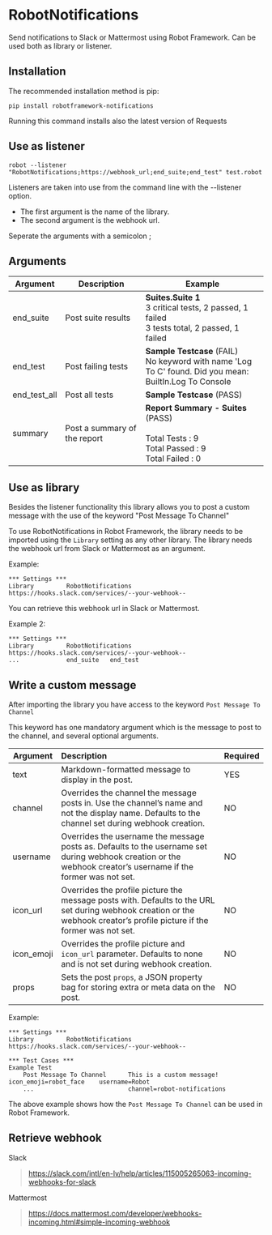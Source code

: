 # RobotNotifications


Send notifications to Slack or Mattermost using Robot Framework.
Can be used both as library or listener.

## Installation

The recommended installation method is pip:

    pip install robotframework-notifications

Running this command installs also the latest version of Requests


## Use as listener

```robot --listener "RobotNotifications;https://webhook_url;end_suite;end_test" test.robot```

Listeners are taken into use from the command line with the --listener option.

- The first argument is the name of the library.
- The second argument is the webhook url.

Seperate the arguments with a semicolon ;

## Arguments

| Argument     	| Description        	| Example                                                                                                           	|
|--------------	|--------------------	|-------------------------------------------------------------------------------------------------------------------	|
| end_suite    	| Post suite results 	| **Suites.Suite 1**<br>3 critical tests, 2 passed, 1 failed<br>3 tests total, 2 passed, 1 failed               	|
| end_test     	| Post failing tests 	| **Sample Testcase** (FAIL)<br>No keyword with name 'Log To C' found. Did you mean: <br>BuiltIn.Log To Console 	|
| end_test_all 	| Post all tests     	| **Sample Testcase** (PASS) 
| summary 	    | Post a summary of the report     	| **Report Summary - Suites** (PASS)<br><br>Total Tests : 9<br>Total Passed : 9<br>Total Failed : 0 |                                                                                	|

## Use as library

Besides the listener functionality this library allows you to post a custom message with the use of the keyword "Post Message To Channel"

To use RobotNotifications in Robot Framework, the library needs to be imported using the ``Library`` setting as any other library. The library needs the webhook url from Slack or Mattermost as an argument.

Example:
```robotframework
*** Settings ***
Library         RobotNotifications   https://hooks.slack.com/services/--your-webhook--
```
You can retrieve this webhook url in Slack or Mattermost.

Example 2:
```robotframework
*** Settings ***
Library         RobotNotifications   https://hooks.slack.com/services/--your-webhook--
...             end_suite   end_test
```

## Write a custom message

After importing the library you have access to the keyword ``Post Message To Channel``

This keyword has one mandatory argument which is the message to post to the channel, and several optional arguments.

| Argument   | Description                                                  | Required |
| ---------- | :----------------------------------------------------------- | -------- |
| text       | Markdown-formatted message to display in the post.           | YES      |
| channel    | Overrides the channel the message posts in. Use the channel’s name and not the display name. Defaults to the channel set during webhook creation. | NO       |
| username   | Overrides the username the message posts as. Defaults to the username set during webhook creation or the webhook creator’s username if the former was not set. | NO       |
| icon_url   | Overrides the profile picture the message posts with. Defaults to the URL set during webhook creation or the webhook creator’s profile picture if the former was not set. | NO       |
| icon_emoji | Overrides the profile picture and `icon_url` parameter. Defaults to none and is not set during webhook creation. | NO       |
| props      | Sets the post `props`, a JSON property bag for storing extra or meta data on the post. | NO       |

Example:
```robotframework
*** Settings ***
Library         RobotNotifications   https://hooks.slack.com/services/--your-webhook--
      
*** Test Cases ***
Example Test
    Post Message To Channel      This is a custom message!    icon_emoji=robot_face    username=Robot    
    ...                          channel=robot-notifications
```    
The above example shows how the ``Post Message To Channel`` can be used in Robot Framework.

## Retrieve webhook

Slack

> https://slack.com/intl/en-lv/help/articles/115005265063-incoming-webhooks-for-slack

Mattermost

>  https://docs.mattermost.com/developer/webhooks-incoming.html#simple-incoming-webhook 

